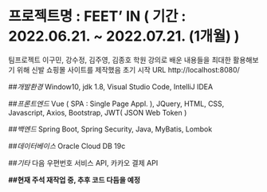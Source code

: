 # 프로젝트명 : FEET’ IN ( 기간 : 2022.06.21. ~ 2022.07.21. (1개월) )
팀프로젝트 이구민, 강수정, 김주영, 김종호
학원 강의로 배운 내용들을 최대한 활용해보기 위해 신발 쇼핑몰 사이트를 제작했음
초기 시작 URL http://localhost:8080/

##_개발환경_
Window10, jdk 1.8, Visual Studio Code, IntelliJ IDEA

##_프론트엔드_
Vue ( SPA : Single Page Appl. ), JQuery, HTML, CSS, Javascript, Axios, Bootstrap, JWT( JSON Web Token )

##_백엔드_
Spring Boot, Spring Security, Java, MyBatis, Lombok

##_데이터베이스_
Oracle Cloud DB 19c

##_기타_
다음 우편번호 서비스 API, 카카오 결제 API

__##현재 주석 재작업 중, 추후 코드 다듬을 예정__
